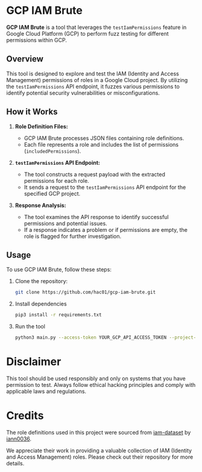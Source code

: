 # GCP IAM Brute

**GCP IAM Brute** is a tool that leverages the `testIamPermissions` feature in Google Cloud Platform (GCP) to perform fuzz testing for different permissions within GCP.

## Overview

This tool is designed to explore and test the IAM (Identity and Access Management) permissions of roles in a Google Cloud project. By utilizing the `testIamPermissions` API endpoint, it fuzzes various permissions to identify potential security vulnerabilities or misconfigurations.

## How it Works

1. **Role Definition Files:**
   - GCP IAM Brute processes JSON files containing role definitions.
   - Each file represents a role and includes the list of permissions (`includedPermissions`).

2. **`testIamPermissions` API Endpoint:**
   - The tool constructs a request payload with the extracted permissions for each role.
   - It sends a request to the `testIamPermissions` API endpoint for the specified GCP project.

3. **Response Analysis:**
   - The tool examines the API response to identify successful permissions and potential issues.
   - If a response indicates a problem or if permissions are empty, the role is flagged for further investigation.

## Usage

To use GCP IAM Brute, follow these steps:

1. Clone the repository:
   ```bash
   git clone https://github.com/hac01/gcp-iam-brute.git
2. Install dependencies
   ```bash
   pip3 install -r requirements.txt
3. Run the tool
   ```bash
   python3 main.py --access-token YOUR_GCP_API_ACCESS_TOKEN --project-id YOUR_GCP_PROJECT_ID --service-account-email YOUR_SERVICE_ACCOUNT_EMAIL

# Disclaimer

This tool should be used responsibly and only on systems that you have permission to test. Always follow ethical hacking principles and comply with applicable laws and regulations.

# Credits

The role definitions used in this project were sourced from [iam-dataset](https://github.com/iann0036/iam-dataset/tree/main) by [iann0036](https://github.com/iann0036). 

We appreciate their work in providing a valuable collection of IAM (Identity and Access Management) roles. Please check out their repository for more details.
